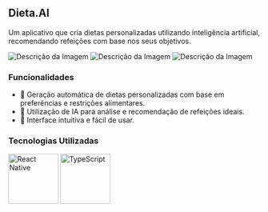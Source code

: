## Dieta.AI
Um aplicativo que cria dietas personalizadas utilizando inteligência artificial, recomendando refeições com base nos seus objetivos.

<img src="https://github.com/user-attachments/assets/68d7a4b0-ace4-4120-855c-645fa16281a6" alt="Descrição da Imagem" style="max-width: 200px;" />
<img src="https://github.com/user-attachments/assets/8f8e0eb8-4746-4a9b-9753-99c19ce5ddb2" alt="Descrição da Imagem" style="max-width: 200px;" />
<img src="https://github.com/user-attachments/assets/6aeaf9e5-7a6e-4a3b-adca-627f0213079f" alt="Descrição da Imagem" style="max-width: 200px;" />


### Funcionalidades
- 🥗 Geração automática de dietas personalizadas com base em preferências e restrições alimentares.
- 🧠 Utilização de IA para análise e recomendação de refeições ideais.
- 🔄 Interface intuitiva e fácil de usar.

### Tecnologias Utilizadas
<p>
  <img src="https://reactnative.dev/img/header_logo.svg" alt="React Native" width="100" />
  <img src="https://upload.wikimedia.org/wikipedia/commons/4/4c/Typescript_logo_2020.svg" alt="TypeScript" width="100" />
</p>
